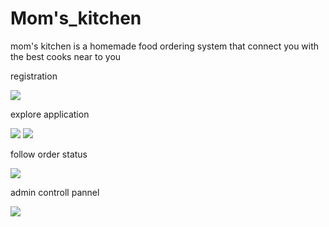 # Mom's_kitchen

mom's kitchen is a homemade food ordering system that connect you with the best cooks near to you


registration

<img src="https://user-images.githubusercontent.com/90253080/132362625-70aa1798-da74-45fa-bdae-49e5f5ba0cdb.png">

explore application

<img src="https://user-images.githubusercontent.com/90253080/132362403-16c1c555-59d4-4f44-a7a6-6ec837828929.png">
<img src="https://user-images.githubusercontent.com/90253080/132362440-edc4b8e3-9bfb-460f-9b64-713df57e3427.png">

follow order status

<img src="https://user-images.githubusercontent.com/90253080/132364170-d27b2d95-fea9-4d1a-b4ab-0cd8d7851041.png">

admin controll pannel 

<img src="https://user-images.githubusercontent.com/90253080/132364235-ecbef88d-7f97-48d9-89b9-fa4188eabd4d.png">




